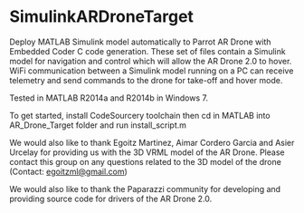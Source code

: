 SimulinkARDroneTarget
=====================

Deploy MATLAB Simulink model automatically to Parrot AR Drone with Embedded Coder C code generation. These set of files contain a Simulink model for navigation and control which will allow the AR Drone 2.0 to hover. WiFi communication between a Simulink model running on a PC can receive telemetry and send commands to the drone for take-off and hover mode.

Tested in MATLAB R2014a and R2014b in Windows 7. 

To get started, install CodeSourcery toolchain then cd in MATLAB into AR_Drone_Target folder and run install_script.m


We would also like to thank  Egoitz Martinez, Aimar Cordero Garcia and Asier Urcelay for providing us with the 3D VRML model of the AR Drone. Please contact this group on any questions related to the 3D model of the drone (Contact: egoitzml@gmail.com)

We would also like to thank the Paparazzi community for developing and providing source code for drivers of the AR Drone 2.0.

